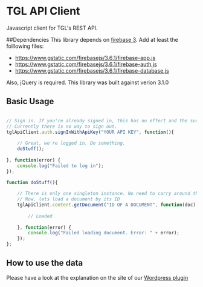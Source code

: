 TGL API Client
============

Javascript client for TGL's REST API.

##Dependencies
This library depends on [firebase 3](https://firebase.google.com/docs/web/setup). Add at least the folllowing files:
- https://www.gstatic.com/firebasejs/3.6.1/firebase-app.js
- https://www.gstatic.com/firebasejs/3.6.1/firebase-auth.js
- https://www.gstatic.com/firebasejs/3.6.1/firebase-database.js

Also, jQuery is required. This library was built against verion 3.1.0

## Basic Usage

```js

// Sign in. If you're already signed in, this has no effect and the success callback is called right away.
// Currently there is no way to sign out.
tglApiClient.auth.signInWithApiKey("YOUR API KEY", function(){
    
    // Great, we're logged in. Do something.
    doStuff();
    
}, function(error) {
    console.log("Failed to log in");
});

function doStuff(){
    
    // There is only one singleton instance. No need to carry around the instance
    // Now, lets load a document by its ID
    tglApiClient.content.getDocument("ID OF A DOCUMENT", function(doc) {
        
        // Loaded
        
    }, function(error) {
        console.log("Failed loading document. Error: " + error);
    });
};

```

## How to use the data
Please have a look at the explanation on the site of our [Wordpress plugin](https://github.com/the-green-lion/wp-tgl-content-insert)
